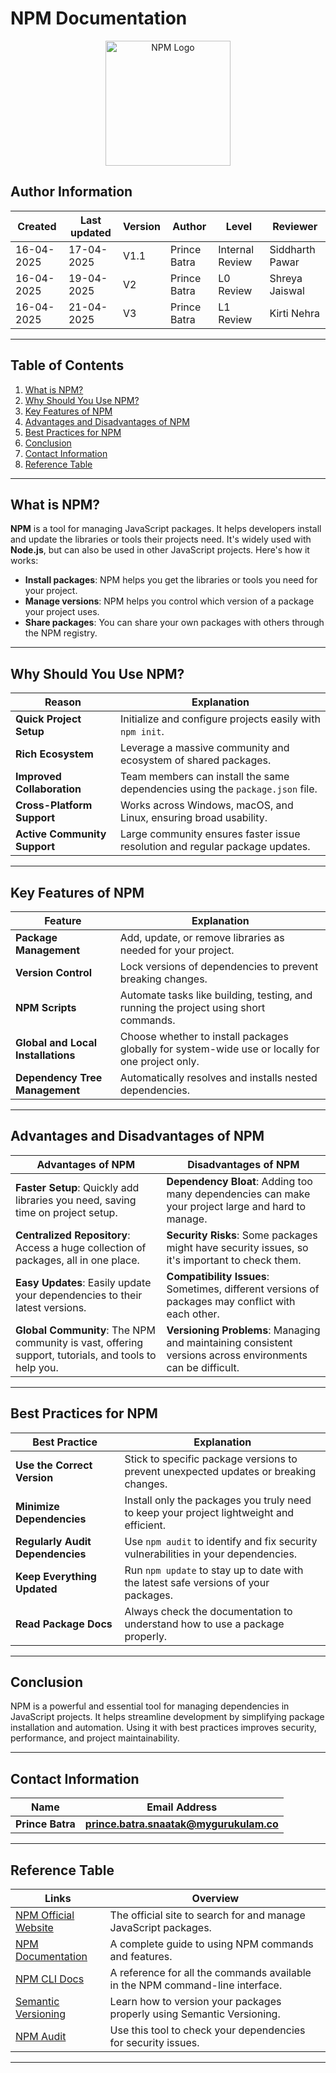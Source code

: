 
# NPM Documentation

<p align="center">
  <img src="https://raw.githubusercontent.com/npm/logos/master/npm%20logo/npm-logo-red.png" alt="NPM Logo" width="200"/>
</p>

## **Author Information**
| Created     | Last updated | Version | Author         | Level | Reviewer |
|-------------|-----------|---------|----------------|---------|----------|
| 16-04-2025  | 17-04-2025 | V1.1    | Prince Batra  |     Internal Review    | Siddharth Pawar    |
| 16-04-2025  | 19-04-2025 |  V2     | Prince Batra  |     L0 Review    | Shreya Jaiswal   |
| 16-04-2025  | 21-04-2025 |  V3     | Prince Batra  |     L1 Review    | Kirti Nehra   |

 ---
 
## Table of Contents

1. [What is NPM?](#what-is-npm)  
2. [Why Should You Use NPM?](#why-should-you-use-npm)  
3. [Key Features of NPM](#key-features-of-npm)  
4. [Advantages and Disadvantages of NPM](#advantages-and-disadvantages-of-npm)  
5. [Best Practices for NPM](#best-practices-for-npm)  
6. [Conclusion](#conclusion)  
7. [Contact Information](#contact-information)  
8. [Reference Table](#reference-table)
    

---

## What is NPM?

**NPM** is a tool for managing JavaScript packages. It helps developers install and update the libraries or tools their projects need. It's widely used with **Node.js**, but can also be used in other JavaScript projects. Here's how it works:

- **Install packages**: NPM helps you get the libraries or tools you need for your project.
- **Manage versions**: NPM helps you control which version of a package your project uses.
- **Share packages**: You can share your own packages with others through the NPM registry.

---

## Why Should You Use NPM?

| **Reason**                        | **Explanation**                                                                 |
|----------------------------------|---------------------------------------------------------------------------------|
| **Quick Project Setup**          | Initialize and configure projects easily with `npm init`.                      |
| **Rich Ecosystem**               | Leverage a massive community and ecosystem of shared packages.                 |
| **Improved Collaboration**       | Team members can install the same dependencies using the `package.json` file. |
| **Cross-Platform Support**       | Works across Windows, macOS, and Linux, ensuring broad usability.              |
| **Active Community Support**     | Large community ensures faster issue resolution and regular package updates.   |

---

## Key Features of NPM

| **Feature**                      | **Explanation**                                                                                   |
|----------------------------------|---------------------------------------------------------------------------------------------------|
| **Package Management**           | Add, update, or remove libraries as needed for your project.                                     |
| **Version Control**              | Lock versions of dependencies to prevent breaking changes.                                       |
| **NPM Scripts**                  | Automate tasks like building, testing, and running the project using short commands.             |
| **Global and Local Installations** | Choose whether to install packages globally for system-wide use or locally for one project only. |
| **Dependency Tree Management**   | Automatically resolves and installs nested dependencies.                                          |

---

## Advantages and Disadvantages of NPM

| **Advantages of NPM**                                           | **Disadvantages of NPM**                                      |
|------------------------------------------------------------------|--------------------------------------------------------------|
| **Faster Setup**: Quickly add libraries you need, saving time on project setup. | **Dependency Bloat**: Adding too many dependencies can make your project large and hard to manage. |
| **Centralized Repository**: Access a huge collection of packages, all in one place. | **Security Risks**: Some packages might have security issues, so it's important to check them. |
| **Easy Updates**: Easily update your dependencies to their latest versions. | **Compatibility Issues**: Sometimes, different versions of packages may conflict with each other. |
| **Global Community**: The NPM community is vast, offering support, tutorials, and tools to help you. | **Versioning Problems**: Managing and maintaining consistent versions across environments can be difficult. |

---

## Best Practices for NPM

| **Best Practice**               | **Explanation**                                                                                 |
|--------------------------------|-------------------------------------------------------------------------------------------------|
| **Use the Correct Version**     | Stick to specific package versions to prevent unexpected updates or breaking changes.          |
| **Minimize Dependencies**       | Install only the packages you truly need to keep your project lightweight and efficient.       |
| **Regularly Audit Dependencies**| Use `npm audit` to identify and fix security vulnerabilities in your dependencies.             |
| **Keep Everything Updated**     | Run `npm update` to stay up to date with the latest safe versions of your packages.            |
| **Read Package Docs**           | Always check the documentation to understand how to use a package properly.                   |

---

## Conclusion 
NPM is a powerful and essential tool for managing dependencies in JavaScript projects. It helps streamline development by simplifying package installation and automation. Using it with best practices improves security, performance, and project maintainability.

---

## **Contact Information**
| **Name** | **Email Address**        |
|----------|--------------------------|
| **Prince Batra**  | **prince.batra.snaatak@mygurukulam.co**   |

---

## **Reference Table**

| **Links** | **Overview** |
|-----------|--------------|
| [NPM Official Website](https://www.npmjs.com/) | The official site to search for and manage JavaScript packages. |
| [NPM Documentation](https://docs.npmjs.com/) | A complete guide to using NPM commands and features. |
| [NPM CLI Docs](https://docs.npmjs.com/cli/) | A reference for all the commands available in the NPM command-line interface. |
| [Semantic Versioning](https://semver.org/) | Learn how to version your packages properly using Semantic Versioning. |
| [NPM Audit](https://docs.npmjs.com/cli/v7/commands/npm-audit) | Use this tool to check your dependencies for security issues. |

---

